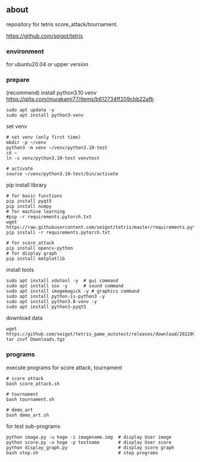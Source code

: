 ## about

repository for tetris score_attack/tournament.

https://github.com/seigot/tetris

### environment

for ubuntu20.04 or upper version

### prepare

(recommend) install python3.10 venv  
https://qiita.com/murakami77/items/b612734ff209cbb22afb

```
sudo apt update -y
sudo apt install python3-venv
```

set venv

```
# set venv (only first time)
mkdir -p ~/venv
python3 -m venv ~/venv/python3.10-test
cd ~
ln -s venv/python3.10-test venvtest

# activate
source ~/venv/python3.10-test/bin/activate
```

pip install library

```
# for basic functions
pip install pyqt5
pip install numpy
# for machine learning
#pip -r requirements.pytorch.txt
wget https://raw.githubusercontent.com/seigot/tetris/master/requirements.pytorch.txt
pip install -r requirements.pytorch.txt

# for score_attack
pip install opencv-python
# for display graph
pip install matplotlib
```

install tools

```
sudo apt install xdotool -y  # gui command
sudo apt install sox -y      # sound command
sudo apt install imagemagick -y # graphics command
sudo apt install python-is-python3 -y
sudo apt install python3.8-venv -y
sudo apt install python3-pyqt5 
```

download data

```
wget https://github.com/seigot/tetris_game_autotest/releases/download/20220901/Downloads.tgz
tar zxvf Downloads.tgz
```

### programs

execute programs for score attack, tournament

```
# score attack
bash score_attack.sh

# tournament
bash tournament.sh

# demo_art
bash demo_art.sh
```

for test sub-programs

```
python image.py -u hoge -i imagename.img  # display User image
python score.py -u hoge -p testname       # display User score
python display_graph.py                   # display score graph
bash stop.sh                              # stop programs
```
